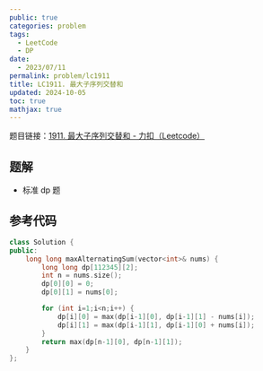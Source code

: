 ```yaml
---
public: true
categories: problem
tags:
  - LeetCode
  - DP
date:
  - 2023/07/11
permalink: problem/lc1911
title: LC1911. 最大子序列交替和
updated: 2024-10-05
toc: true
mathjax: true
---
```


题目链接：[1911. 最大子序列交替和 - 力扣（Leetcode）](https://leetcode.cn/problems/maximum-alternating-subsequence-sum/description/)

<!--more-->

## 题解

  + 标准 dp 题

## 参考代码

```cpp
class Solution {
public:
    long long maxAlternatingSum(vector<int>& nums) {
        long long dp[112345][2];
        int n = nums.size();
        dp[0][0] = 0;
        dp[0][1] = nums[0];

        for (int i=1;i<n;i++) {
            dp[i][0] = max(dp[i-1][0], dp[i-1][1] - nums[i]);
            dp[i][1] = max(dp[i-1][1], dp[i-1][0] + nums[i]);
        }
        return max(dp[n-1][0], dp[n-1][1]);
    }
};
```



